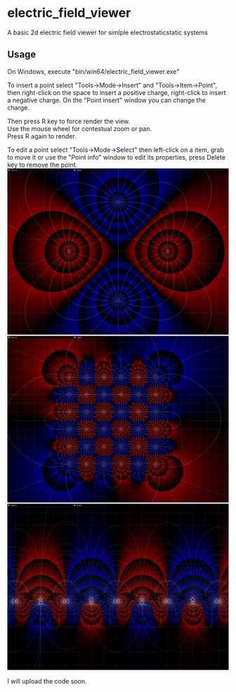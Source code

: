 # electric_field_viewer
A basic 2d electric field viewer for simlple electrostaticstatic systems

## Usage
On Windows, execute "bin/win64/electric_field_viewer.exe"

To insert a point select "Tools->Mode->Insert" and "Tools->Item->Point", then right-click on the space to insert a positive charge, right-click to insert a negative charge.
On the "Point insert" window you can change the charge.

Then press R key to force render the view.  
Use the mouse wheel for contestual zoom or pan.  
Press R again to render.

To edit a point select "Tools->Mode->Select" then left-click on a item, grab to move it or use the "Point info" window to edit its properties, press Delete key to remove the point.  
![Alt text](docs/img/quadrupole.jpg?raw=true "Quadrupole")
![Alt text](docs/img/scacchiera.png?raw=true)
![Alt text](docs/img/halbach.jpg?raw=true "Halbach array")

I will upload the code soon.
